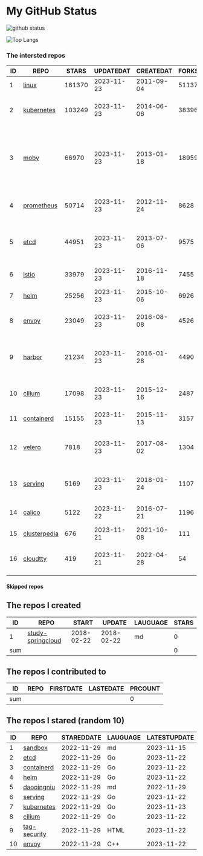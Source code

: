 # My GitHub Status

<img src="https://github-readme-stats-1.yihong0618.vercel.app/api?username=daoqingniu&show_icons=true&&&hide_title=true&count_private=true" alt="github status" />

![Top Langs](https://github-readme-stats-1.yihong0618.vercel.app/api/top-langs/?username=daoqingniu&layout=compact)

<!--START_SECTION:github_repos-->
### The intersted repos
| ID |                              REPO                               | STARS  | UPDATEDAT  | CREATEDAT  | FORKSCOUNT |                                                DESCRIPTIONS                                                |
|----|-----------------------------------------------------------------|--------|------------|------------|------------|------------------------------------------------------------------------------------------------------------|
|  1 | [linux](https://github.com/torvalds/linux)                      | 161370 | 2023-11-23 | 2011-09-04 |      51137 | Linux kernel source tree                                                                                   |
|  2 | [kubernetes](https://github.com/kubernetes/kubernetes)          | 103249 | 2023-11-23 | 2014-06-06 |      38396 | Production-Grade Container Scheduling and Management                                                       |
|  3 | [moby](https://github.com/moby/moby)                            |  66970 | 2023-11-23 | 2013-01-18 |      18959 | The Moby Project - a collaborative project for the container ecosystem to assemble container-based systems |
|  4 | [prometheus](https://github.com/prometheus/prometheus)          |  50714 | 2023-11-23 | 2012-11-24 |       8628 | The Prometheus monitoring system and time series database.                                                 |
|  5 | [etcd](https://github.com/etcd-io/etcd)                         |  44951 | 2023-11-23 | 2013-07-06 |       9575 | Distributed reliable key-value store for the most critical data of a distributed system                    |
|  6 | [istio](https://github.com/istio/istio)                         |  33979 | 2023-11-23 | 2016-11-18 |       7455 | Connect, secure, control, and observe services.                                                            |
|  7 | [helm](https://github.com/helm/helm)                            |  25256 | 2023-11-23 | 2015-10-06 |       6926 | The Kubernetes Package Manager                                                                             |
|  8 | [envoy](https://github.com/envoyproxy/envoy)                    |  23049 | 2023-11-23 | 2016-08-08 |       4526 | Cloud-native high-performance edge/middle/service proxy                                                    |
|  9 | [harbor](https://github.com/goharbor/harbor)                    |  21234 | 2023-11-23 | 2016-01-28 |       4490 | An open source trusted cloud native registry project that stores, signs, and scans content.                |
| 10 | [cilium](https://github.com/cilium/cilium)                      |  17098 | 2023-11-23 | 2015-12-16 |       2487 | eBPF-based Networking, Security, and Observability                                                         |
| 11 | [containerd](https://github.com/containerd/containerd)          |  15155 | 2023-11-23 | 2015-11-13 |       3157 | An open and reliable container runtime                                                                     |
| 12 | [velero](https://github.com/vmware-tanzu/velero)                |   7818 | 2023-11-23 | 2017-08-02 |       1304 | Backup and migrate Kubernetes applications and their persistent volumes                                    |
| 13 | [serving](https://github.com/knative/serving)                   |   5169 | 2023-11-23 | 2018-01-24 |       1107 | Kubernetes-based, scale-to-zero, request-driven compute                                                    |
| 14 | [calico](https://github.com/projectcalico/calico)               |   5122 | 2023-11-22 | 2016-07-21 |       1196 | Cloud native networking and network security                                                               |
| 15 | [clusterpedia](https://github.com/clusterpedia-io/clusterpedia) |    676 | 2023-11-21 | 2021-10-08 |        111 | The Encyclopedia of Kubernetes clusters                                                                    |
| 16 | [cloudtty](https://github.com/cloudtty/cloudtty)                |    419 | 2023-11-21 | 2022-04-28 |         54 | A Friendly Kubernetes CloudShell (Web Terminal) !                                                          |



#### Skipped repos
<!--END_SECTION:github_repos-->

<!--START_SECTION:my_github-->
## The repos I created
| ID  |                                 REPO                                 |   START    |   UPDATE   | LAUGUAGE | STARS |
|-----|----------------------------------------------------------------------|------------|------------|----------|-------|
|   1 | [study-springcloud](https://github.com/daoqingniu/study-springcloud) | 2018-02-22 | 2018-02-22 | md       |     0 |
| sum |                                                                      |            |            |          |     0 |

## The repos I contributed to
| ID  | REPO | FIRSTDATE | LASTEDATE | PRCOUNT |
|-----|------|-----------|-----------|---------|
| sum |      |           |           |       0 |

## The repos I stared (random 10)
| ID |                          REPO                          | STAREDDATE | LAUGUAGE | LATESTUPDATE |
|----|--------------------------------------------------------|------------|----------|--------------|
|  1 | [sandbox](https://github.com/cncf/sandbox)             | 2022-11-29 | md       | 2023-11-15   |
|  2 | [etcd](https://github.com/etcd-io/etcd)                | 2022-11-29 | Go       | 2023-11-22   |
|  3 | [containerd](https://github.com/containerd/containerd) | 2022-11-29 | Go       | 2023-11-22   |
|  4 | [helm](https://github.com/helm/helm)                   | 2022-11-29 | Go       | 2023-11-22   |
|  5 | [daoqingniu](https://github.com/daoqingniu/daoqingniu) | 2022-11-29 | md       | 2022-11-29   |
|  6 | [serving](https://github.com/knative/serving)          | 2022-11-29 | Go       | 2023-11-22   |
|  7 | [kubernetes](https://github.com/kubernetes/kubernetes) | 2022-11-29 | Go       | 2023-11-23   |
|  8 | [cilium](https://github.com/cilium/cilium)             | 2022-11-29 | Go       | 2023-11-22   |
|  9 | [tag-security](https://github.com/cncf/tag-security)   | 2022-11-29 | HTML     | 2023-11-22   |
| 10 | [envoy](https://github.com/envoyproxy/envoy)           | 2022-11-29 | C++      | 2023-11-22   |

<!--END_SECTION:my_github-->
